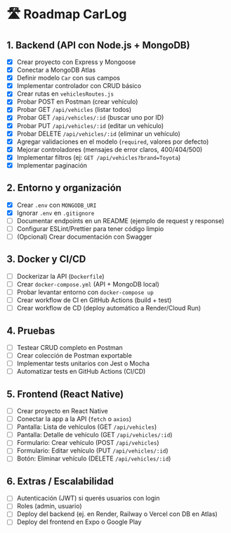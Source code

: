 # 🛣️ Roadmap CarLog

## 1. Backend (API con Node.js + MongoDB)
- [x] Crear proyecto con Express y Mongoose  
- [x] Conectar a MongoDB Atlas  
- [x] Definir modelo `Car` con sus campos  
- [x] Implementar controlador con CRUD básico  
- [x] Crear rutas en `vehiclesRoutes.js`  
- [x] Probar POST en Postman (crear vehículo)  
- [x] Probar GET `/api/vehicles` (listar todos)  
- [x] Probar GET `/api/vehicles/:id` (buscar uno por ID)  
- [x] Probar PUT `/api/vehicles/:id` (editar un vehículo)  
- [x] Probar DELETE `/api/vehicles/:id` (eliminar un vehículo)  
- [x] Agregar validaciones en el modelo (`required`, valores por defecto)  
- [x] Mejorar controladores (mensajes de error claros, 400/404/500)  
- [x] Implementar filtros (ej: `GET /api/vehicles?brand=Toyota`)  
- [x] Implementar paginación  

## 2. Entorno y organización
- [x] Crear `.env` con `MONGODB_URI`  
- [x] Ignorar `.env` en `.gitignore`  
- [ ] Documentar endpoints en un README (ejemplo de request y response)  
- [ ] Configurar ESLint/Prettier para tener código limpio  
- [ ] (Opcional) Crear documentación con Swagger  

## 3. Docker y CI/CD
- [ ] Dockerizar la API (`Dockerfile`)  
- [ ] Crear `docker-compose.yml` (API + MongoDB local)  
- [ ] Probar levantar entorno con `docker-compose up`  
- [ ] Crear workflow de CI en GitHub Actions (build + test)  
- [ ] Crear workflow de CD (deploy automático a Render/Cloud Run)  

## 4. Pruebas
- [ ] Testear CRUD completo en Postman  
- [ ] Crear colección de Postman exportable  
- [ ] Implementar tests unitarios con Jest o Mocha  
- [ ] Automatizar tests en GitHub Actions (CI/CD)  

## 5. Frontend (React Native)
- [ ] Crear proyecto en React Native  
- [ ] Conectar la app a la API (`fetch` o `axios`)  
- [ ] Pantalla: Lista de vehículos (GET `/api/vehicles`)  
- [ ] Pantalla: Detalle de vehículo (GET `/api/vehicles/:id`)  
- [ ] Formulario: Crear vehículo (POST `/api/vehicles`)  
- [ ] Formulario: Editar vehículo (PUT `/api/vehicles/:id`)  
- [ ] Botón: Eliminar vehículo (DELETE `/api/vehicles/:id`)  

## 6. Extras / Escalabilidad
- [ ] Autenticación (JWT) si querés usuarios con login  
- [ ] Roles (admin, usuario)  
- [ ] Deploy del backend (ej. en Render, Railway o Vercel con DB en Atlas)  
- [ ] Deploy del frontend en Expo o Google Play  
